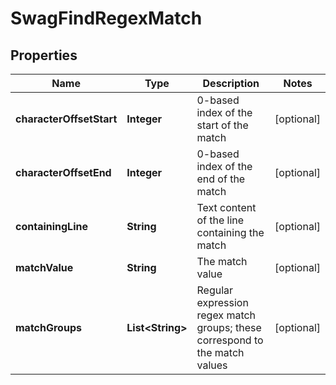 
# SwagFindRegexMatch

## Properties
Name | Type | Description | Notes
------------ | ------------- | ------------- | -------------
**characterOffsetStart** | **Integer** | 0-based index of the start of the match |  [optional]
**characterOffsetEnd** | **Integer** | 0-based index of the end of the match |  [optional]
**containingLine** | **String** | Text content of the line containing the match |  [optional]
**matchValue** | **String** | The match value |  [optional]
**matchGroups** | **List&lt;String&gt;** | Regular expression regex match groups; these correspond to the match values |  [optional]



